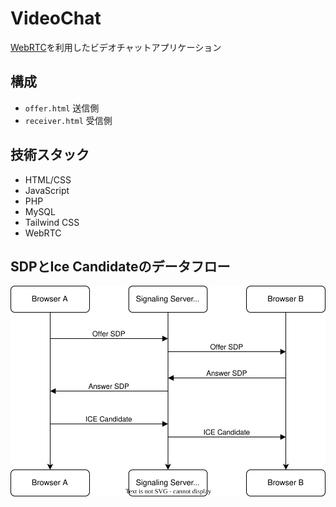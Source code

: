 # VideoChat

[WebRTC](https://developer.mozilla.org/ja/docs/Web/API/WebRTC_API)を利用したビデオチャットアプリケーション

## 構成

- ```offer.html``` 送信側
- ```receiver.html``` 受信側

## 技術スタック

- HTML/CSS
- JavaScript
- PHP
- MySQL
- Tailwind CSS
- WebRTC

## SDPとIce Candidateのデータフロー

![Data Flow chart](https://github.com/superneko160/VideoChat/blob/main/docs/videochat.drawio.svg)
